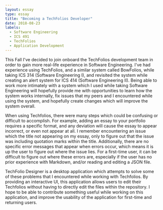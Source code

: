 ```yaml
---
layout: essay
type: essay
title: "Becoming a TechFolios Developer"
date: 2018-08-23
labels:
  - Software Engineering
  - ICS 491
  - TechFolios
  - Application Development
---
```


This Fall I've decided to join onboard the TechFolios development team in order to gain more real-life experience in Software Engineering. I've had experience using TechFolios, and a similar system called BowFolios, while taking ICS 314 (Software Engineering I), and revisited the system while creating an alert system for ICS 414 (Software Engineering II). Being able to work more intimately with a system which I used while taking Software Engineering will hopefully provide me with opportunities to learn how the system works internally, fix issues that my peers and I encountered while using the system, and hopefully create changes which will improve the system overall.

When using Techfolios, there were many steps which could be confusing or difficult to accomplish. For example, adding an essay to your portfolio requires a specific format, and any deviation will cause the essay to appear incorrect, or even not appear at all. I remember encountering an issue which the title not appearing on my essay, only to figure out that the issue was including quotation marks within the title. Additionally, there are no specific error messages that appear when errors occur, which means it is up the user to figure out where the issue lies. For a first-time user, it can be difficult to figure out where these errors are, especially if the user has no prior experience with Markdown, and/or reading and editing a JSON file.

TechFolio Designer is a desktop application which attempts to solve some of these problems that I encountered while working with Techfolios. By providing an interactive UI, this application allows users to edit their Techfolios without having to directly edit the files within the repository. I hope to be able to contribute something useful while working on this application, and improve the usability of the application for first-time and returning users.
